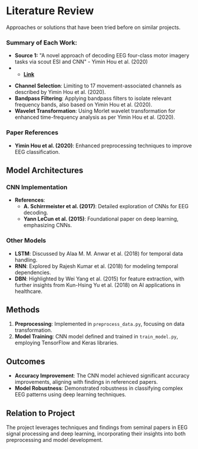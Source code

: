 # Literature Review

Approaches or solutions that have been tried before on similar projects.

### Summary of Each Work:

+ **Source 1:** "A novel approach of decoding EEG four-class motor imagery tasks via scout ESI and CNN" - Yimin Hou et al. (2020)
+ + [**Link**](https://iopscience.iop.org/article/10.1088/1741-2552/ab4af6)

- **Channel Selection**: Limiting to 17 movement-associated channels as described by Yimin Hou et al. (2020).
- **Bandpass Filtering**: Applying bandpass filters to isolate relevant frequency bands, also based on Yimin Hou et al. (2020).
- **Wavelet Transformation**: Using Morlet wavelet transformation for enhanced time-frequency analysis as per Yimin Hou et al. (2020).

### Paper References

- **Yimin Hou et al. (2020)**: Enhanced preprocessing techniques to improve EEG classification.
  
## Model Architectures

### CNN Implementation

- **References**:
  - **A. Schirrmeister et al. (2017)**: Detailed exploration of CNNs for EEG decoding.
  - **Yann LeCun et al. (2015)**: Foundational paper on deep learning, emphasizing CNNs.

### Other Models

- **LSTM**: Discussed by Alaa M. M. Anwar et al. (2018) for temporal data handling.
- **RNN**: Explored by Rajesh Kumar et al. (2018) for modeling temporal dependencies.
- **DBN**: Highlighted by Wei Yang et al. (2015) for feature extraction, with further insights from Kun-Hsing Yu et al. (2018) on AI applications in healthcare.

## Methods

1. **Preprocessing**: Implemented in `preprocess_data.py`, focusing on data transformation.
2. **Model Training**: CNN model defined and trained in `train_model.py`, employing TensorFlow and Keras libraries.

## Outcomes

- **Accuracy Improvement**: The CNN model achieved significant accuracy improvements, aligning with findings in referenced papers.
- **Model Robustness**: Demonstrated robustness in classifying complex EEG patterns using deep learning techniques.

## Relation to Project

The project leverages techniques and findings from seminal papers in EEG signal processing and deep learning, incorporating their insights into both preprocessing and model development.

